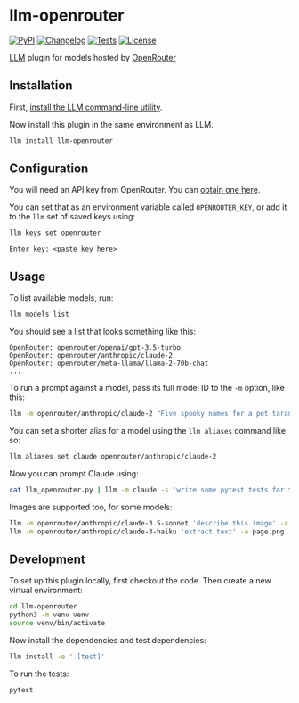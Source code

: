 # llm-openrouter

[![PyPI](https://img.shields.io/pypi/v/llm-openrouter.svg)](https://pypi.org/project/llm-openrouter/)
[![Changelog](https://img.shields.io/github/v/release/simonw/llm-openrouter?include_prereleases&label=changelog)](https://github.com/simonw/llm-openrouter/releases)
[![Tests](https://github.com/simonw/llm-openrouter/workflows/Test/badge.svg)](https://github.com/simonw/llm-openrouter/actions?query=workflow%3ATest)
[![License](https://img.shields.io/badge/license-Apache%202.0-blue.svg)](https://github.com/simonw/llm-openrouter/blob/main/LICENSE)

[LLM](https://llm.datasette.io/) plugin for models hosted by [OpenRouter](https://openrouter.ai/)

## Installation

First, [install the LLM command-line utility](https://llm.datasette.io/en/stable/setup.html).

Now install this plugin in the same environment as LLM.
```bash
llm install llm-openrouter
```

## Configuration

You will need an API key from OpenRouter. You can [obtain one here](https://openrouter.ai/keys).

You can set that as an environment variable called `OPENROUTER_KEY`, or add it to the `llm` set of saved keys using:

```bash
llm keys set openrouter
```
```
Enter key: <paste key here>
```

## Usage

To list available models, run:
```bash
llm models list
```
You should see a list that looks something like this:
```
OpenRouter: openrouter/openai/gpt-3.5-turbo
OpenRouter: openrouter/anthropic/claude-2
OpenRouter: openrouter/meta-llama/llama-2-70b-chat
...
```
To run a prompt against a model, pass its full model ID to the `-m` option, like this:
```bash
llm -m openrouter/anthropic/claude-2 "Five spooky names for a pet tarantula"
```
You can set a shorter alias for a model using the `llm aliases` command like so:
```bash
llm aliases set claude openrouter/anthropic/claude-2
```
Now you can prompt Claude using:
```bash
cat llm_openrouter.py | llm -m claude -s 'write some pytest tests for this'
```

Images are supported too, for some models:
```bash
llm -m openrouter/anthropic/claude-3.5-sonnet 'describe this image' -a https://static.simonwillison.net/static/2024/pelicans.jpg
llm -m openrouter/anthropic/claude-3-haiku 'extract text' -a page.png
```

## Development

To set up this plugin locally, first checkout the code. Then create a new virtual environment:
```bash
cd llm-openrouter
python3 -m venv venv
source venv/bin/activate
```
Now install the dependencies and test dependencies:
```bash
llm install -e '.[test]'
```
To run the tests:
```bash
pytest
```
